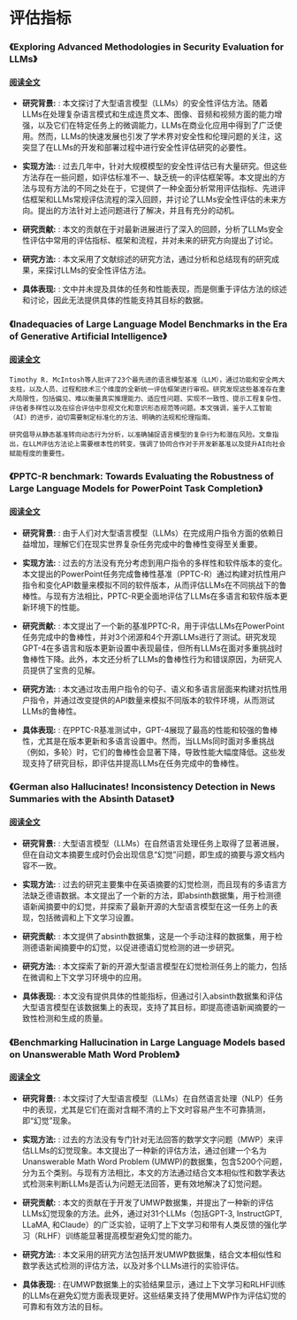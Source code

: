 # 评估指标

### 《Exploring Advanced Methodologies in Security Evaluation for LLMs》

#### [阅读全文](http://arxiv.org/abs/2402.17970v1)

- **研究背景:** : 本文探讨了大型语言模型（LLMs）的安全性评估方法。随着LLMs在处理复杂语言模式和生成连贯文本、图像、音频和视频方面的能力增强，以及它们在特定任务上的微调能力，LLMs在商业化应用中得到了广泛使用。然而，LLMs的快速发展也引发了学术界对安全性和伦理问题的关注，这突显了在LLMs的开发和部署过程中进行安全性评估研究的必要性。

- **实现方法:** : 过去几年中，针对大规模模型的安全性评估已有大量研究。但这些方法存在一些问题，如评估标准不一、缺乏统一的评估框架等。本文提出的方法与现有方法的不同之处在于，它提供了一种全面分析常用评估指标、先进评估框架和LLMs常规评估流程的深入回顾，并讨论了LLMs安全性评估的未来方向。提出的方法针对上述问题进行了解决，并且有充分的动机。

- **研究贡献:** : 本文的贡献在于对最新进展进行了深入的回顾，分析了LLMs安全性评估中常用的评估指标、框架和流程，并对未来的研究方向提出了讨论。

- **研究方法:** : 本文采用了文献综述的研究方法，通过分析和总结现有的研究成果，来探讨LLMs的安全性评估方法。

- **具体表现:** : 文中并未提及具体的任务和性能表现，而是侧重于评估方法的综述和讨论，因此无法提供具体的性能支持其目标的数据。

### 《Inadequacies of Large Language Model Benchmarks in the Era of Generative Artificial Intelligence》

#### [阅读全文](https://arxiv.org/pdf/2402.09880.pdf)

```
Timothy R. McIntosh等人批评了23个最先进的语言模型基准（LLM），通过功能和安全两大支柱，以及人员、过程和技术三个维度的全新统一评估框架进行审视。研究发现这些基准存在重大局限性，包括偏见、难以衡量真实推理能力、适应性问题、实现不一致性、提示工程复杂性、评估者多样性以及在综合评估中忽视文化和意识形态规范等问题。本文强调，鉴于人工智能（AI）的进步，迫切需要制定标准化的方法、明确的法规和伦理指南。

研究倡导从静态基准转向动态行为分析，以准确捕捉语言模型的复杂行为和潜在风险。文章指出，在LLM评估方法论上需要根本性的转变，强调了协同合作对于开发新基准以及提升AI向社会赋能程度的重要性。
```

### 《PPTC-R benchmark: Towards Evaluating the Robustness of Large Language Models for PowerPoint Task Completion》

#### [阅读全文](http://arxiv.org/abs/2403.03788v1)

- **研究背景:** : 由于人们对大型语言模型（LLMs）在完成用户指令方面的依赖日益增加，理解它们在现实世界复杂任务完成中的鲁棒性变得至关重要。

- **实现方法:** : 过去的方法没有充分考虑到用户指令的多样性和软件版本的变化。本文提出的PowerPoint任务完成鲁棒性基准（PPTC-R）通过构建对抗性用户指令和变化API数量来模拟不同的软件版本，从而评估LLMs在不同挑战下的鲁棒性。与现有方法相比，PPTC-R更全面地评估了LLMs在多语言和软件版本更新环境下的性能。

- **研究贡献:** : 本文提出了一个新的基准PPTC-R，用于评估LLMs在PowerPoint任务完成中的鲁棒性，并对3个闭源和4个开源LLMs进行了测试。研究发现GPT-4在多语言和版本更新设置中表现最佳，但所有LLMs在面对多重挑战时鲁棒性下降。此外，本文还分析了LLMs的鲁棒性行为和错误原因，为研究人员提供了宝贵的见解。

- **研究方法:** : 本文通过攻击用户指令的句子、语义和多语言层面来构建对抗性用户指令，并通过改变提供的API数量来模拟不同版本的软件环境，从而测试LLMs的鲁棒性。

- **具体表现:** : 在PPTC-R基准测试中，GPT-4展现了最高的性能和较强的鲁棒性，尤其是在版本更新和多语言设置中。然而，当LLMs同时面对多重挑战（例如，多轮）时，它们的鲁棒性会显著下降，导致性能大幅度降低。这些发现支持了研究目标，即评估并提高LLMs在任务完成中的鲁棒性。

### 《German also Hallucinates! Inconsistency Detection in News Summaries with the Absinth Dataset》

#### [阅读全文](http://arxiv.org/abs/2403.03750v1)

- **研究背景:** : 大型语言模型（LLMs）在自然语言处理任务上取得了显著进展，但在自动文本摘要生成时仍会出现信息“幻觉”问题，即生成的摘要与源文档内容不一致。

- **实现方法:** : 过去的研究主要集中在英语摘要的幻觉检测，而且现有的多语言方法缺乏德语数据。本文提出了一个新的方法，即absinth数据集，用于检测德语新闻摘要中的幻觉，并探索了最新开源的大型语言模型在这一任务上的表现，包括微调和上下文学习设置。

- **研究贡献:** : 本文提供了absinth数据集，这是一个手动注释的数据集，用于检测德语新闻摘要中的幻觉，以促进德语幻觉检测的进一步研究。

- **研究方法:** : 本文探索了新的开源大型语言模型在幻觉检测任务上的能力，包括在微调和上下文学习环境中的应用。

- **具体表现:** : 本文没有提供具体的性能指标，但通过引入absinth数据集和评估大型语言模型在该数据集上的表现，支持了其目标，即提高德语新闻摘要的一致性检测和生成的质量。

### 《Benchmarking Hallucination in Large Language Models based on Unanswerable Math Word Problem》

#### [阅读全文](http://arxiv.org/abs/2403.03558v1)

- **研究背景:** : 本文探讨了大型语言模型（LLMs）在自然语言处理（NLP）任务中的表现，尤其是它们在面对含糊不清的上下文时容易产生不可靠猜测，即“幻觉”现象。

- **实现方法:** : 过去的方法没有专门针对无法回答的数学文字问题（MWP）来评估LLMs的幻觉现象。本文提出了一种新的评估方法，通过创建一个名为Unanswerable Math Word Problem (UMWP)的数据集，包含5200个问题，分为五个类别。与现有方法相比，本文的方法通过结合文本相似性和数学表达式检测来判断LLMs是否认为问题无法回答，更有效地解决了幻觉问题。

- **研究贡献:** : 本文的贡献在于开发了UMWP数据集，并提出了一种新的评估LLMs幻觉现象的方法。此外，通过对31个LLMs（包括GPT-3, InstructGPT, LLaMA, 和Claude）的广泛实验，证明了上下文学习和带有人类反馈的强化学习（RLHF）训练能显著提高模型避免幻觉的能力。

- **研究方法:** : 本文采用的研究方法包括开发UMWP数据集，结合文本相似性和数学表达式检测的评估方法，以及对多个LLMs进行的实验评估。

- **具体表现:** : 在UMWP数据集上的实验结果显示，通过上下文学习和RLHF训练的LLMs在避免幻觉方面表现更好。这些结果支持了使用MWP作为评估幻觉的可靠和有效方法的目标。